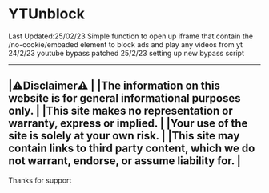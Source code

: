 # YTUnblock
Last Updated:25/02/23
Simple function to open up iframe that contain the /no-cookie/embaded element to block ads and play any videos from yt
24/2/23 youtube bypass patched
25/2/23 setting up new bypass script

-------------------------------------------------------------------------------------------------------------------------
|⚠️Disclaimer⚠️                                                                                                        |
|The information on this website is for general informational purposes only.                                            |
|This site makes no representation or warranty, express or implied.                                                     |
|Your use of the site is solely at your own risk.                                                                       |
|This site may contain links to third party content, which we do not warrant, endorse, or assume liability for.        |
-------------------------------------------------------------------------------------------------------------------------
Thanks for support
